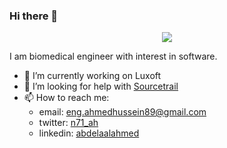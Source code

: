 ### Hi there 👋

<p align="center">
  <img src="https://github-readme-stats.vercel.app/api?username=wow2006&theme=dark" />
</p>

I am biomedical engineer with interest in software.

- 🔭 I’m currently working on Luxoft
- 🤔 I’m looking for help with [Sourcetrail](https://github.com/OpenSourceSourceTrail)
- 📫 How to reach me:
  - email: eng.ahmedhussein89@gmail.com
  - twitter: [n71_ah](https://twitter.com/n71_ah)
  - linkedin: [abdelaalahmed](https://www.linkedin.com/in/abdelaalahmed)

<!--
**wow2006/wow2006** is a ✨ _special_ ✨ repository because its `README.md` (this file) appears on your GitHub profile.

Here are some ideas to get you started:

- 🔭 I’m currently working on ...
- 🌱 I’m currently learning ...
- 👯 I’m looking to collaborate on ...
- 🤔 I’m looking for help with ...
- 💬 Ask me about ...
- 📫 How to reach me: ...
- 😄 Pronouns: ...
- ⚡ Fun fact: ...
-->
